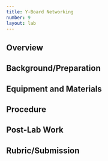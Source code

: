 ```yaml
---
title: Y-Board Networking
number: 9
layout: lab
---
```


## Overview

## Background/Preparation

## Equipment and Materials

## Procedure

## Post-Lab Work

## Rubric/Submission
